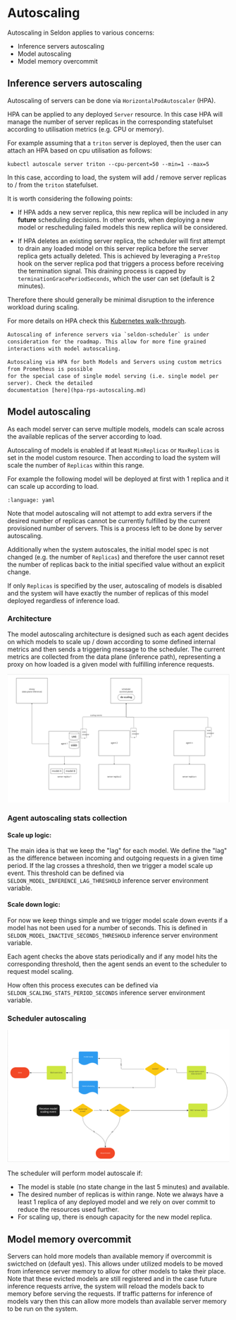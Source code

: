 # Autoscaling

Autoscaling in Seldon applies to various concerns:

 * Inference servers autoscaling
 * Model autoscaling
 * Model memory overcommit

## Inference servers autoscaling


Autoscaling of servers can be done via `HorizontalPodAutoscaler` (HPA).

HPA can be applied to any deployed `Server` resource.
In this case HPA will manage the number of server replicas in the corresponding statefulset according to utilisation metrics  (e.g. CPU or memory).

For example assuming that a `triton` server is deployed, then the user can attach an HPA based on cpu utilisation as follows:

```
kubectl autoscale server triton --cpu-percent=50 --min=1 --max=5
```

In this case, according to load, the system will add / remove server replicas to / from the `triton` statefulset. 

It is worth considering the following points:

- If HPA adds a new server replica, this new replica will be included in any **future** scheduling decisions.
  In other words, when deploying a new model or rescheduling failed models this new replica will be considered.

- If HPA deletes an existing server replica, the scheduler will first attempt to drain any loaded model on this server replica before the server replica gets actually deleted. This is achieved by leveraging a `PreStop` hook on the server replica pod that triggers a process before receiving the termination signal. This draining process is capped by `terminationGracePeriodSeconds`, which the user can set (default is 2 minutes).

Therefore there should generally be minimal disruption to the inference workload during scaling.

For more details on HPA check this [Kubernetes walk-through](https://kubernetes.io/docs/tasks/run-application/horizontal-pod-autoscale-walkthrough/).

```{note}
Autoscaling of inference servers via `seldon-scheduler` is under consideration for the roadmap. This allow for more fine grained interactions with model autoscaling.
```

```{note}
Autoscaling via HPA for both Models and Servers using custom metrics from Prometheus is possible
for the special case of single model serving (i.e. single model per server). Check the detailed
documentation [here](hpa-rps-autoscaling.md)
```

## Model autoscaling

As each model server can serve multiple models, models can scale across the available replicas of the server according to load.

Autoscaling of models is enabled if at least `MinReplicas` or `MaxReplicas` is set in the model custom resource. Then according to load the system will scale the number of `Replicas` within this range. 

For example the following model will be deployed at first with 1 replica and it can scale up according to load.
```{literalinclude} ../../../../../samples/models/tfsimple_scaling.yaml
:language: yaml
```

Note that model autoscaling will not attempt to add extra servers if the desired number of replicas cannot be currently fulfilled by the current provisioned number of servers. This is a process left to be done by server autoscaling.

Additionally when the system autoscales, the initial model spec is not changed (e.g. the number of `Replicas`) and therefore the user cannot reset the number of replicas back to the initial specified value without an explicit change.

If only `Replicas` is specified by the user, autoscaling of models is disabled and the system will have exactly the number of replicas of this model deployed regardless of inference load.

### Architecture

The model autoscaling architecture is designed such as each agent decides on which models to scale up / down according to some defined internal metrics and then sends a triggering message to the scheduler. The current metrics are collected from the data plane (inference path), representing a proxy on how loaded is a given model with fulfilling inference requests.

![architecture](../../architecture/autoscaling_architecture.png)


### Agent autoscaling stats collection

#### Scale up logic:
The main idea is that we keep the "lag" for each model. We define the "lag" as the difference between incoming and outgoing requests in a given time period. If the lag crosses a threshold, then we trigger a model scale up event. This threshold can be defined via `SELDON_MODEL_INFERENCE_LAG_THRESHOLD` inference server environment variable.

#### Scale down logic:
For now we keep things simple and we trigger model scale down events if a model has not been used for a number of seconds. This is defined in `SELDON_MODEL_INACTIVE_SECONDS_THRESHOLD` inference server environment variable.

Each agent checks the above stats periodically and if any model hits the corresponding threshold, then the agent sends an event to the scheduler to request model scaling.

How often this process executes can be defined via `SELDON_SCALING_STATS_PERIOD_SECONDS` inference server environment variable.

### Scheduler autoscaling

![state](../../architecture/scheduler_autoscaling_state_diagram.png)

The scheduler will perform model autoscale if:
* The model is stable (no state change in the last 5 minutes) and available.
* The desired number of replicas is within range. Note we always have a least 1 replica of any deployed model and we rely on over commit to reduce the resources used further.
* For scaling up, there is enough capacity for the new model replica.

## Model memory overcommit

Servers can hold more models than available memory if overcommit is swictched on (default yes). This allows under utilized models to be moved from inference server memory to allow for other models to take their place. Note that these evicted models are still registered and in the case future inference requests arrive, the system will reload the models back to memory before serving the requests. If traffic patterns for inference of models vary then this can allow more models than available server memory to be run on the system.

